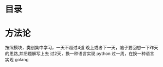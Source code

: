 # 目录
# 方法论
按照模块，类别集中学习，一天不超过4道
晚上或者下一天，脑子要回想一下昨天的思路,并把题解写上去
过2天，换一种语言实现 python
过一周，在换一种语言实现 golang

